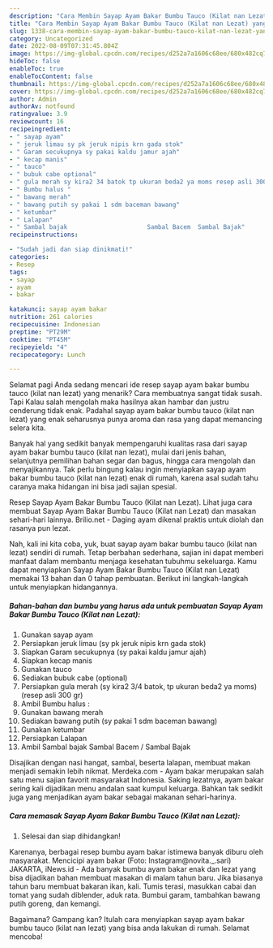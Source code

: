 ```yaml
---
description: "Cara Membin Sayap Ayam Bakar Bumbu Tauco (Kilat nan Lezat) yang Lezat Sekali"
title: "Cara Membin Sayap Ayam Bakar Bumbu Tauco (Kilat nan Lezat) yang Lezat Sekali"
slug: 1338-cara-membin-sayap-ayam-bakar-bumbu-tauco-kilat-nan-lezat-yang-lezat-sekali
category: Uncategorized
date: 2022-08-09T07:31:45.804Z
image: https://img-global.cpcdn.com/recipes/d252a7a1606c68ee/680x482cq70/sayap-ayam-bakar-bumbu-tauco-kilat-nan-lezat-foto-resep-utama.jpg
hideToc: false
enableToc: true
enableTocContent: false
thumbnail: https://img-global.cpcdn.com/recipes/d252a7a1606c68ee/680x482cq70/sayap-ayam-bakar-bumbu-tauco-kilat-nan-lezat-foto-resep-utama.jpg
cover: https://img-global.cpcdn.com/recipes/d252a7a1606c68ee/680x482cq70/sayap-ayam-bakar-bumbu-tauco-kilat-nan-lezat-foto-resep-utama.jpg
author: Admin
authorAv: notfound
ratingvalue: 3.9
reviewcount: 16
recipeingredient:
- " sayap ayam"
- " jeruk limau sy pk jeruk nipis krn gada stok"
- " Garam secukupnya sy pakai kaldu jamur ajah"
- " kecap manis"
- " tauco"
- " bubuk cabe optional"
- " gula merah sy kira2 34 batok tp ukuran beda2 ya moms resep asli 300 gr"
- " Bumbu halus "
- " bawang merah"
- " bawang putih sy pakai 1 sdm baceman bawang"
- " ketumbar"
- " Lalapan"
- " Sambal bajak                      Sambal Bacem  Sambal Bajak"
recipeinstructions:

- "Sudah jadi dan siap dinikmati!"
categories:
- Resep
tags:
- sayap
- ayam
- bakar

katakunci: sayap ayam bakar 
nutrition: 261 calories
recipecuisine: Indonesian
preptime: "PT29M"
cooktime: "PT45M"
recipeyield: "4"
recipecategory: Lunch

---
```



Selamat pagi Anda sedang mencari ide resep sayap ayam bakar bumbu tauco (kilat nan lezat) yang menarik? Cara membuatnya sangat tidak susah. Tapi Kalau salah mengolah maka hasilnya akan hambar dan justru cenderung tidak enak. Padahal sayap ayam bakar bumbu tauco (kilat nan lezat) yang enak seharusnya punya aroma dan rasa yang dapat memancing selera kita.


Banyak hal yang sedikit banyak mempengaruhi kualitas rasa dari sayap ayam bakar bumbu tauco (kilat nan lezat), mulai dari jenis bahan, selanjutnya pemilihan bahan segar dan bagus, hingga cara mengolah dan menyajikannya. Tak perlu bingung kalau ingin menyiapkan sayap ayam bakar bumbu tauco (kilat nan lezat) enak di rumah, karena asal sudah tahu caranya maka hidangan ini bisa jadi sajian spesial.

Resep Sayap Ayam Bakar Bumbu Tauco (Kilat nan Lezat). Lihat juga cara membuat Sayap Ayam Bakar Bumbu Tauco (Kilat nan Lezat) dan masakan sehari-hari lainnya. Brilio.net - Daging ayam dikenal praktis untuk diolah dan rasanya pun lezat.


Nah, kali ini kita coba, yuk, buat sayap ayam bakar bumbu tauco (kilat nan lezat) sendiri di rumah. Tetap berbahan sederhana, sajian ini dapat memberi manfaat dalam membantu menjaga kesehatan tubuhmu sekeluarga. Kamu dapat menyiapkan Sayap Ayam Bakar Bumbu Tauco (Kilat nan Lezat) memakai 13 bahan dan 0 tahap pembuatan. Berikut ini langkah-langkah untuk menyiapkan hidangannya.

<!--inarticleads1-->

##### Bahan-bahan dan bumbu yang harus ada untuk pembuatan Sayap Ayam Bakar Bumbu Tauco (Kilat nan Lezat):

1. Gunakan  sayap ayam
1. Persiapkan  jeruk limau (sy pk jeruk nipis krn gada stok)
1. Siapkan  Garam secukupnya (sy pakai kaldu jamur ajah)
1. Siapkan  kecap manis
1. Gunakan  tauco
1. Sediakan  bubuk cabe (optional)
1. Persiapkan  gula merah (sy kira2 3/4 batok, tp ukuran beda2 ya moms) (resep asli 300 gr)
1. Ambil  Bumbu halus :
1. Gunakan  bawang merah
1. Sediakan  bawang putih (sy pakai 1 sdm baceman bawang)
1. Gunakan  ketumbar
1. Persiapkan  Lalapan
1. Ambil  Sambal bajak                      Sambal Bacem / Sambal Bajak


Disajikan dengan nasi hangat, sambal, beserta lalapan, membuat makan menjadi semakin lebih nikmat. Merdeka.com - Ayam bakar merupakan salah satu menu sajian favorit masyarakat Indonesia. Saking lezatnya, ayam bakar sering kali dijadikan menu andalan saat kumpul keluarga. Bahkan tak sedikit juga yang menjadikan ayam bakar sebagai makanan sehari-harinya. 

<!--inarticleads2-->

##### Cara memasak Sayap Ayam Bakar Bumbu Tauco (Kilat nan Lezat):


1. Selesai dan siap dihidangkan!

Karenanya, berbagai resep bumbu ayam bakar istimewa banyak diburu oleh masyarakat. Mencicipi ayam bakar (Foto: Instagram@novita._.sari) JAKARTA, iNews.id - Ada banyak bumbu ayam bakar enak dan lezat yang bisa dijadikan bahan membuat masakan di malam tahun baru. Jika biasanya tahun baru membuat bakaran ikan, kali. Tumis terasi, masukkan cabai dan tomat yang sudah diblender, aduk rata. Bumbui garam, tambahkan bawang putih goreng, dan kemangi. 

Bagaimana? Gampang kan? Itulah cara menyiapkan sayap ayam bakar bumbu tauco (kilat nan lezat) yang bisa anda lakukan di rumah. Selamat mencoba!

